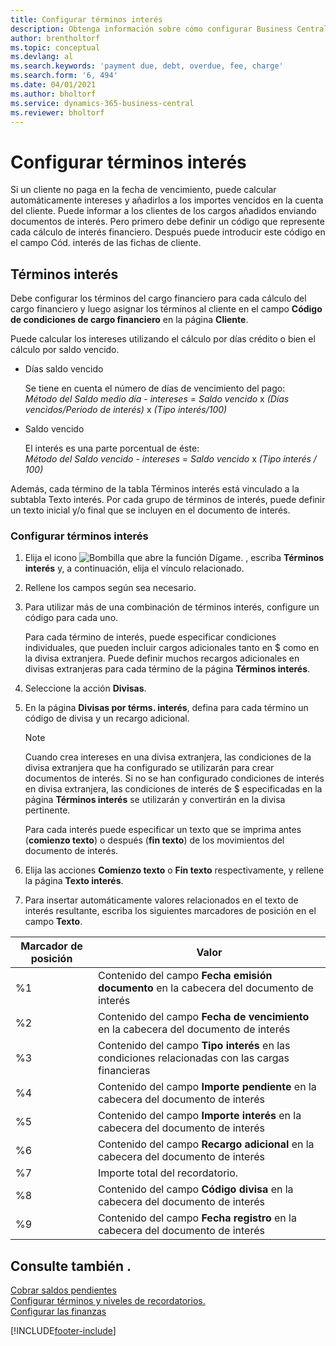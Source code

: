 ```yaml
---
title: Configurar términos interés
description: Obtenga información sobre cómo configurar Business Central para poder informar a los clientes de los cargos adicionales mediante el envío de notas de cargos financieros.
author: brentholtorf
ms.topic: conceptual
ms.devlang: al
ms.search.keywords: 'payment due, debt, overdue, fee, charge'
ms.search.form: '6, 494'
ms.date: 04/01/2021
ms.author: bholtorf
ms.service: dynamics-365-business-central
ms.reviewer: bholtorf
---
```

# Configurar términos interés

Si un cliente no paga en la fecha de vencimiento, puede calcular automáticamente intereses y añadirlos a los importes vencidos en la cuenta del cliente. Puede informar a los clientes de los cargos añadidos enviando documentos de interés. Pero primero debe definir un código que represente cada cálculo de interés financiero. Después puede introducir este código en el campo Cód. interés de las fichas de cliente.  

## Términos interés

Debe configurar los términos del cargo financiero para cada cálculo del cargo financiero y luego asignar los términos al cliente en el campo **Código de condiciones de cargo financiero** en la página **Cliente**.

Puede calcular los intereses utilizando el cálculo por días crédito o bien el cálculo por saldo vencido.

* Días saldo vencido  
  
  Se tiene en cuenta el número de días de vencimiento del pago:  
  *Método del Saldo medio día* - *intereses* = *Saldo vencido* x *(Días vencidos/Periodo de interés)* x *(Tipo interés/100)*

* Saldo vencido  
  
  El interés es una parte porcentual de éste:  
  *Método del Saldo vencido* - *intereses* = *Saldo vencido* x *(Tipo interés / 100)*

Además, cada término de la tabla Términos interés está vinculado a la subtabla Texto interés. Por cada grupo de términos de interés, puede definir un texto inicial y/o final que se incluyen en el documento de interés.

### Configurar términos interés

1. Elija el icono ![Bombilla que abre la función Dígame.](media/ui-search/search_small.png "Dígame qué desea hacer") , escriba **Términos interés** y, a continuación, elija el vínculo relacionado.  
2. Rellene los campos según sea necesario.
3. Para utilizar más de una combinación de términos interés, configure un código para cada uno.

    Para cada término de interés, puede especificar condiciones individuales, que pueden incluir cargos adicionales tanto en $ como en la divisa extranjera. Puede definir muchos recargos adicionales en divisas extranjeras para cada término de la página **Términos interés**.
4. Seleccione la acción **Divisas**.
5. En la página **Divisas por térms. interés**, defina para cada término un código de divisa y un recargo adicional.

    > [!NOTE]  
    > Cuando crea intereses en una divisa extranjera, las condiciones de la divisa extranjera que ha configurado se utilizarán para crear documentos de interés. Si no se han configurado condiciones de interés en divisa extranjera, las condiciones de interés de $ especificadas en la página **Términos interés** se utilizarán y convertirán en la divisa pertinente.

    Para cada interés puede especificar un texto que se imprima antes (**comienzo texto**) o después (**fin texto**) de los movimientos del documento de interés.  
6. Elija las acciones **Comienzo texto** o **Fin texto** respectivamente, y rellene la página **Texto interés**.
7. Para insertar automáticamente valores relacionados en el texto de interés resultante, escriba los siguientes marcadores de posición en el campo **Texto**.

|Marcador de posición|Valor|  
|-----------------|-----------|  
|%1|Contenido del campo **Fecha emisión documento** en la cabecera del documento de interés|  
|%2|Contenido del campo **Fecha de vencimiento** en la cabecera del documento de interés|  
|%3|Contenido del campo **Tipo interés** en las condiciones relacionadas con las cargas financieras|  
|%4|Contenido del campo **Importe pendiente** en la cabecera del documento de interés|  
|%5|Contenido del campo **Importe interés** en la cabecera del documento de interés|  
|%6|Contenido del campo **Recargo adicional** en la cabecera del documento de interés|  
|%7|Importe total del recordatorio.|  
|%8|Contenido del campo **Código divisa** en la cabecera del documento de interés|  
|%9|Contenido del campo **Fecha registro** en la cabecera del documento de interés|  

## Consulte también .

[Cobrar saldos pendientes](receivables-collect-outstanding-balances.md)  
[Configurar términos y niveles de recordatorios.](finance-setup-reminders.md)  
[Configurar las finanzas](finance-setup-finance.md)  


[!INCLUDE[footer-include](includes/footer-banner.md)]
